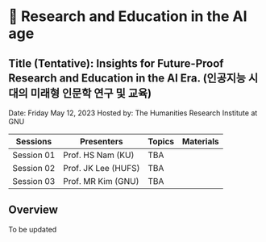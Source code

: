 # 🌿 Research and Education in the AI age
## Title (Tentative): Insights for Future-Proof Research and Education in the AI Era. (인공지능 시대의 미래형 인문학 연구 및 교육)
Date: Friday May 12, 2023
Hosted by: The Humanities Research Institute at GNU

|Sessions | Presenters | Topics | Materials |
|--|--|--|--|
|Session 01 | Prof. HS Nam (KU) | TBA | |
|Session 02 | Prof. JK Lee (HUFS) | TBA ||
|Session 03 | Prof. MR Kim (GNU) | TBA ||

## Overview

To be updated
